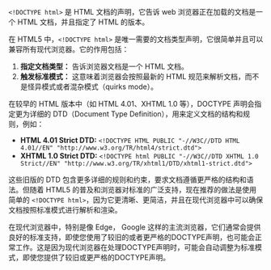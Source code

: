 `<!DOCTYPE html>` 是 HTML 文档的声明，它告诉 web 浏览器正在加载的文档是一个 HTML 文档，并且指定了 HTML 的版本。

在 HTML5 中，`<!DOCTYPE html>` 是唯一需要的文档类型声明，它很简单并且可以兼容所有现代浏览器。它的作用包括：

1. **指定文档类型：** 告诉浏览器文档是一个 HTML 文档。
2. **触发标准模式：** 这意味着浏览器会按照最新的 HTML 规范来解析文档，而不是怪异模式或者混杂模式（quirks mode）。

在较早的 HTML 版本中（如 HTML 4.01、XHTML 1.0 等），DOCTYPE 声明会指定更为详细的 DTD（Document Type Definition），用来定义文档的结构和规则，例如：

- **HTML 4.01 Strict DTD:** `<!DOCTYPE HTML PUBLIC "-//W3C//DTD HTML 4.01//EN" "http://www.w3.org/TR/html4/strict.dtd">`
- **XHTML 1.0 Strict DTD:** `<!DOCTYPE html PUBLIC "-//W3C//DTD XHTML 1.0 Strict//EN" "http://www.w3.org/TR/xhtml1/DTD/xhtml1-strict.dtd">`

这些旧版的 DTD 包含更多详细的规则和约束，要求文档遵循更严格的结构和语法。但随着 HTML5 的普及和浏览器对标准的广泛支持，现在推荐的做法是使用简单的 `<!DOCTYPE html>`，因为它更清晰、更简洁，并且在现代浏览器中可以确保文档按照标准模式进行解析和渲染。

在现代浏览器中，特别是像 Edge， Google 这样的主流浏览器，它们通常会提供良好的标准支持，即使您使用了较旧的或者更严格的DOCTYPE声明，也可能会正常工作。这是因为现代浏览器在处理DOCTYPE声明时，可能会自动调整为标准模式，即使您提供了较旧或更严格的DOCTYPE声明。